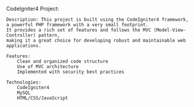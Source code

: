 CodeIgniter4 Project:

    Description: This project is built using the CodeIgniter4 framework, 
    a powerful PHP framework with a very small footprint. 
    It provides a rich set of features and follows the MVC (Model-View-Controller) pattern, 
    making it a great choice for developing robust and maintainable web applications.
    
    Features:
        Clean and organized code structure
        Use of MVC architecture
        Implemented with security best practices
        
    Technologies:
        CodeIgniter4
        MySQL
        HTML/CSS/JavaScript
